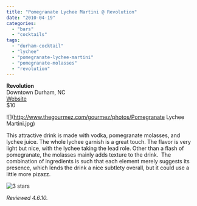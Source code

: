 ```yaml
---
title: "Pomegranate Lychee Martini @ Revolution"
date: "2010-04-19"
categories: 
  - "bars"
  - "cocktails"
tags: 
  - "durham-cocktail"
  - "lychee"
  - "pomegranate-lychee-martini"
  - "pomegranate-molasses"
  - "revolution"
---
```


**Revolution**\
Downtown Durham, NC\
[Website](http://www.revolutionrestaurant.com/Revolution_Durham/Menus.html)\
$10

![](http://www.thegourmez.com/gourmez/photos/Pomegranate Lychee Martini.jpg)

This attractive drink is made with vodka, pomegranate molasses, and lychee juice. The whole lychee garnish is a great touch. The flavor is very light but nice, with the lychee taking the lead role. Other than a flash of pomegranate, the molasses mainly adds texture to the drink.  The combination of ingredients is such that each element merely suggests its presence, which lends the drink a nice subtlety overall, but it could use a little more pizazz.

![3 stars](http://s3.amazonaws.com/thegourmez-wpmedia/2009/02/rating_avocado1.gif "rating_avocado1")

_Reviewed 4.6.10._
